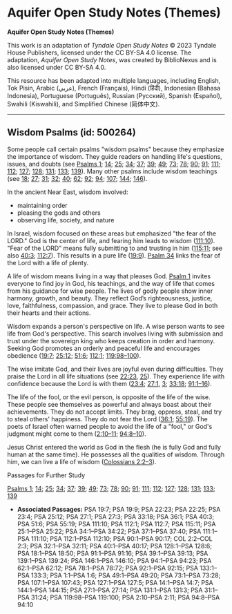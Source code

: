 # Aquifer Open Study Notes (Themes)

**Aquifer Open Study Notes (Themes)**

This work is an adaptation of *Tyndale Open Study Notes* © 2023 Tyndale House Publishers, licensed under the CC BY\-SA 4\.0 license. The adaptation, *Aquifer Open Study Notes*, was created by BiblioNexus and is also licensed under CC BY\-SA 4\.0\.

This resource has been adapted into multiple languages, including English, Tok Pisin, Arabic (عربي), French (Français), Hindi (हिंदी), Indonesian (Bahasa Indonesia), Portuguese (Português), Russian (Русский), Spanish (Español), Swahili (Kiswahili), and Simplified Chinese (简体中文).



--------------------------------

## Wisdom Psalms (id: 500264)

Some people call certain psalms "wisdom psalms" because they emphasize the importance of wisdom. They guide readers on handling life's questions, issues, and doubts (see [Psalms 1](https://ref.ly/Ps1:1-Ps1:6); [14](https://ref.ly/Ps14:1-Ps14:7); [25](https://ref.ly/Ps25:1-Ps25:22); [34](https://ref.ly/Ps34:1-Ps34:22); [37](https://ref.ly/Ps37:1-Ps37:40); [39](https://ref.ly/Ps39:1-Ps39:13); [49](https://ref.ly/Ps49:1-Ps49:20); [73](https://ref.ly/Ps73:1-Ps73:28); [78](https://ref.ly/Ps78:1-Ps78:72); [90](https://ref.ly/Ps90:1-Ps90:17); [91](https://ref.ly/Ps91:1-Ps91:16); [111](https://ref.ly/Ps111:1-Ps111:10); [112](https://ref.ly/Ps112:1-Ps112:10); [127](https://ref.ly/Ps127:1-Ps127:5); [128](https://ref.ly/Ps128:1-Ps128:6); [131](https://ref.ly/Ps131:1-Ps131:3); [133](https://ref.ly/Ps133:1-Ps133:3); [139](https://ref.ly/Ps139:1-Ps139:24)). Many other psalms include wisdom teachings (see [18](https://ref.ly/Ps18:1-Ps18:50); [27](https://ref.ly/Ps27:1-Ps27:14); [31](https://ref.ly/Ps31:1-Ps31:24); [32](https://ref.ly/Ps32:1-Ps32:11); [40](https://ref.ly/Ps40:1-Ps40:17); [62](https://ref.ly/Ps62:1-Ps62:12); [92](https://ref.ly/Ps92:1-Ps92:15); [94](https://ref.ly/Ps94:1-Ps94:23); [107](https://ref.ly/Ps107:1-Ps107:43); [144](https://ref.ly/Ps144:1-Ps144:15); [146](https://ref.ly/Ps146:1-Ps146:10)).

In the ancient Near East, wisdom involved: 

* maintaining order
* pleasing the gods and others
* observing life, society, and nature

In Israel, wisdom focused on these areas but emphasized "the fear of the LORD." God is the center of life, and fearing him leads to wisdom ([111:10](https://ref.ly/Ps111:10)). "Fear of the LORD" means fully submitting to and trusting in him ([115:11](https://ref.ly/Ps115:11); see also [40:3](https://ref.ly/Ps40:3); [112:7](https://ref.ly/Ps112:7)). This results in a pure life ([19:9](https://ref.ly/Ps19:9)). [Psalm 34](https://ref.ly/Ps34:1-Ps34:22) links the fear of the Lord with a life of plenty.

A life of wisdom means living in a way that pleases God. [Psalm 1](https://ref.ly/Ps1:1-Ps1:6) invites everyone to find joy in God, his teachings, and the way of life that comes from his guidance for wise people. The lives of godly people show inner harmony, growth, and beauty. They reflect God’s righteousness, justice, love, faithfulness, compassion, and grace. They live to please God in both their hearts and their actions.

Wisdom expands a person's perspective on life. A wise person wants to see life from God's perspective. This search involves living with submission and trust under the sovereign king who keeps creation in order and harmony. Seeking God promotes an orderly and peaceful life and encourages obedience ([19:7](https://ref.ly/Ps19:7); [25:12](https://ref.ly/Ps25:12); [51:6](https://ref.ly/Ps51:6); [112:1](https://ref.ly/Ps112:1); [119:98–100](https://ref.ly/Ps119:98-Ps119:100)). 

The wise imitate God, and their lives are joyful even during difficulties. They praise the Lord in all life situations (see [22:23](https://ref.ly/Ps22:23), [25](https://ref.ly/Ps22:25)). They experience life with confidence because the Lord is with them ([23:4](https://ref.ly/Ps23:4); [27:1](https://ref.ly/Ps27:1), [3](https://ref.ly/Ps27:3); [33:18](https://ref.ly/Ps33:18); [91:1–16](https://ref.ly/Ps91:1-Ps91:16)).

The life of the fool, or the evil person, is opposite of the life of the wise. These people see themselves as powerful and always boast about their achievements. They do not accept limits. They brag, oppress, steal, and try to steal others' happiness. They do not fear the Lord ([36:1](https://ref.ly/Ps36:1); [55:19](https://ref.ly/Ps55:19)). The poets of Israel often warned people to avoid the life of a "fool," or God's judgment might come to them ([2:10–11](https://ref.ly/Ps2:10-Ps2:11); [94:8–10](https://ref.ly/Ps94:8-Ps94:10)).

Jesus Christ entered the world as God in the flesh (he is fully God and fully human at the same time). He possesses all the qualities of wisdom. Through him, we can live a life of wisdom ([Colossians 2:2–3](https://ref.ly/Col2:2-Col2:3)).

Passages for Further Study

[Psalms 1](https://ref.ly/Ps1:1-Ps1:6); [14](https://ref.ly/Ps14:1-Ps14:7); [25](https://ref.ly/Ps25:1-Ps25:22); [34](https://ref.ly/Ps34:1-Ps34:22); [37](https://ref.ly/Ps37:1-Ps37:40); [39](https://ref.ly/Ps39:1-Ps39:13); [49](https://ref.ly/Ps49:1-Ps49:20); [73](https://ref.ly/Ps73:1-Ps73:28); [78](https://ref.ly/Ps78:1-Ps78:72); [90](https://ref.ly/Ps90:1-Ps90:17); [91](https://ref.ly/Ps91:1-Ps91:16); [111](https://ref.ly/Ps111:1-Ps111:10); [112](https://ref.ly/Ps112:1-Ps112:10); [127](https://ref.ly/Ps127:1-Ps127:5); [128](https://ref.ly/Ps128:1-Ps128:6); [131](https://ref.ly/Ps131:1-Ps131:3); [133](https://ref.ly/Ps133:1-Ps133:3); [139](https://ref.ly/Ps139:1-Ps139:24)

* **Associated Passages:** PSA 19:7; PSA 19:9; PSA 22:23; PSA 22:25; PSA 23:4; PSA 25:12; PSA 27:1; PSA 27:3; PSA 33:18; PSA 36:1; PSA 40:3; PSA 51:6; PSA 55:19; PSA 111:10; PSA 112:1; PSA 112:7; PSA 115:11; PSA 25:1–PSA 25:22; PSA 34:1–PSA 34:22; PSA 37:1–PSA 37:40; PSA 111:1–PSA 111:10; PSA 112:1–PSA 112:10; PSA 90:1–PSA 90:17; COL 2:2–COL 2:3; PSA 32:1–PSA 32:11; PSA 40:1–PSA 40:17; PSA 128:1–PSA 128:6; PSA 18:1–PSA 18:50; PSA 91:1–PSA 91:16; PSA 39:1–PSA 39:13; PSA 139:1–PSA 139:24; PSA 146:1–PSA 146:10; PSA 94:1–PSA 94:23; PSA 62:1–PSA 62:12; PSA 78:1–PSA 78:72; PSA 92:1–PSA 92:15; PSA 133:1–PSA 133:3; PSA 1:1–PSA 1:6; PSA 49:1–PSA 49:20; PSA 73:1–PSA 73:28; PSA 107:1–PSA 107:43; PSA 127:1–PSA 127:5; PSA 14:1–PSA 14:7; PSA 144:1–PSA 144:15; PSA 27:1–PSA 27:14; PSA 131:1–PSA 131:3; PSA 31:1–PSA 31:24; PSA 119:98–PSA 119:100; PSA 2:10–PSA 2:11; PSA 94:8–PSA 94:10

